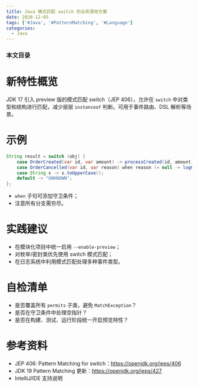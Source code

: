 ```yaml
---
title: Java 模式匹配 switch 的业务落地方案
date: 2020-12-05
tags: ['#Java', '#PatternMatching', '#Language']
categories:
  - Java
---
```


### 本文目录
<!-- toc -->

# 新特性概览
JDK 17 引入 preview 版的模式匹配 switch（JEP 406），允许在 `switch` 中对类型和结构进行匹配，减少层层 `instanceof` 判断。可用于事件路由、DSL 解析等场景。

# 示例
```java
String result = switch (obj) {
    case OrderCreated(var id, var amount) -> processCreated(id, amount);
    case OrderCancelled(var id, var reason) when reason != null -> logCancel(id, reason);
    case String s -> s.toUpperCase();
    default -> "UNKNOWN";
};
```
- `when` 子句可添加守卫条件；
- 注意所有分支需穷尽。

# 实践建议
- 在模块化项目中统一启用 `--enable-preview`；
- 对枚举/密封类优先使用 switch 模式匹配；
- 在日志系统中利用模式匹配处理多种事件类型。

# 自检清单
- 是否覆盖所有 `permits` 子类，避免 `MatchException`？
- 是否在守卫条件中处理空指针？
- 是否在构建、测试、运行阶段统一开启预览特性？

# 参考资料
- JEP 406: Pattern Matching for switch：https://openjdk.org/jeps/406
- JDK 19 Pattern Matching 更新：https://openjdk.org/jeps/427
- IntelliJ/IDE 支持说明
